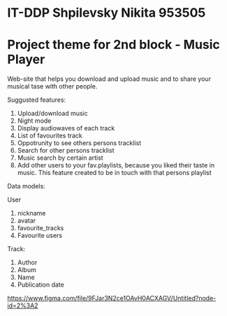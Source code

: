 # IT-DDP Shpilevsky Nikita 953505

# Project theme for 2nd block - Music Player
Web-site that helps you download and upload music and to share your musical tase with other people.

Suggusted features:
1. Upload/download music
2. Night mode
3. Display audiowaves of each track
4. List of favourites track
5. Oppotrunity to see others persons tracklist
6. Search for other persons tracklist
7. Music search by certain artist
8. Add other users to your fav.playlists, because you liked their taste in music. This feature created to be in touch with that persons playlist

Data models:

User
  1. nickname
  2. avatar
  3. favourite_tracks
  4. Favourite users


Track:
  1. Author
  2. Album
  3. Name
  4. Publication date


https://www.figma.com/file/9FJar3N2ce1OAvH0ACXAGV/Untitled?node-id=2%3A2
